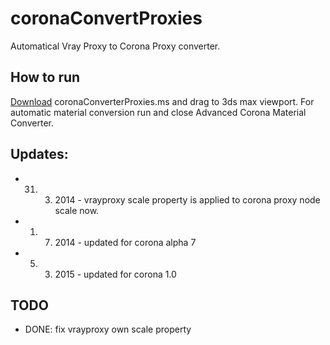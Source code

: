 coronaConvertProxies
====================

Automatical Vray Proxy to Corona Proxy converter.

## How to run

[Download](https://raw.githubusercontent.com/pavel-mxsf/coronaConvertProxies/master/coronaConvertProxies.ms) coronaConverterProxies.ms and drag to 3ds max viewport.
For automatic material conversion run and close Advanced Corona Material Converter.

## Updates:

- 31. 3. 2014 - vrayproxy scale property is applied to corona proxy node scale now.
- 1. 7. 2014 - updated for corona alpha 7
- 5. 3. 2015 - updated for corona 1.0

## TODO

- DONE: fix vrayproxy own scale property
